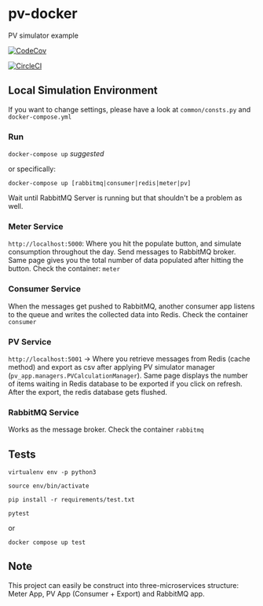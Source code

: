 # pv-docker
PV simulator example

[![CodeCov](https://codecov.io/gh/ebsaral/pv-docker/branch/master/graph/badge.svg)](https://codecov.io/gh/ebsaral/pv-docker)

[![CircleCI](https://circleci.com/gh/ebsaral/pv-docker/tree/master.svg?style=svg)](https://circleci.com/gh/ebsaral/pv-docker/tree/master)

## Local Simulation Environment

If you want to change settings, please have a look at `common/consts.py` and `docker-compose.yml`

### Run

`docker-compose up` *suggested*

or specifically:

`docker-compose up [rabbitmq|consumer|redis|meter|pv]`

Wait until RabbitMQ Server is running but that shouldn't be a problem as well. 

### Meter Service

`http://localhost:5000`: Where you hit the populate button, and simulate consumption throughout the day. Send messages to RabbitMQ broker. Same page gives you the total number of data populated after hitting the button. Check the container: `meter`

### Consumer Service

When the messages get pushed to RabbitMQ, another consumer app listens to the queue and writes the collected data into Redis. Check the container `consumer`

### PV Service

`http://localhost:5001` -> Where you retrieve messages from Redis (cache method) and export as csv after applying PV simulator manager (`pv_app.managers.PVCalculationManager`). Same page displays the number of items waiting in Redis database to be exported if you click on refresh. After the export, the redis database gets flushed. 

### RabbitMQ Service

Works as the message broker. Check the container `rabbitmq`


## Tests

`virtualenv env -p python3`

`source env/bin/activate`

`pip install -r requirements/test.txt`

`pytest`

or 

`docker compose up test`

## Note

This project can easily be construct into three-microservices structure: Meter App, PV App (Consumer + Export) and RabbitMQ app.
